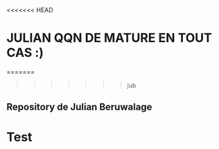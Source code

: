 <<<<<<< HEAD
# JULIAN QQN DE MATURE EN TOUT CAS :)

=======
>>>>>>> jub
## Repository de Julian Beruwalage
# Test